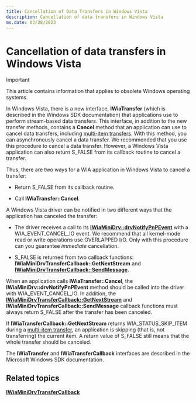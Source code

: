 ```yaml
---
title: Cancellation of Data Transfers in Windows Vista
description: Cancellation of data transfers in Windows Vista
ms.date: 03/28/2023
---
```


# Cancellation of data transfers in Windows Vista

> [!IMPORTANT]
> This article contains information that applies to obsolete Windows operating systems.

In Windows Vista, there is a new interface, **IWiaTransfer** (which is described in the Windows SDK documentation) that applications use to perform stream-based data transfers. This interface, in addition to the new transfer methods, contains a **Cancel** method that an application can use to cancel data transfers, including [multi-item transfers](multipage-istream-transfers.md). With this method, you can asynchronously cancel a data transfer. We recommended that you use this procedure to cancel a data transfer. However, a Windows Vista application can also return S_FALSE from its callback routine to cancel a transfer.

Thus, there are two ways for a WIA application in Windows Vista to cancel a transfer:

- Return S_FALSE from its callback routine.

- Call **IWiaTransfer::Cancel**.

A Windows Vista driver can be notified in two different ways that the application has canceled the transfer:

- The driver receives a call to its [**IWiaMiniDrv::drvNotifyPnPEvent**](/windows-hardware/drivers/ddi/wiamindr_lh/nf-wiamindr_lh-iwiaminidrv-drvnotifypnpevent) with a WIA_EVENT_CANCEL_IO event. We recommend that all kernel-mode read or write operations use OVERLAPPED I/O. Only with this procedure can you guarantee *immediate* cancellation.

- S_FALSE is returned from two callback functions: **IWiaMiniDrvTransferCallback::GetNextStream** and [**IWiaMiniDrvTransferCallback::SendMessage**](/windows-hardware/drivers/ddi/wiamindr_lh/nf-wiamindr_lh-iwiaminidrvtransfercallback-sendmessage).

When an application calls **IWiaTransfer::Cancel**, the **IWiaMiniDrv::drvNotifyPnPEvent** method should be called into the driver with WIA_EVENT_CANCEL_IO. In addition, the [**IWiaMiniDrvTransferCallback::GetNextStream**](/windows-hardware/drivers/ddi/wiamindr_lh/nf-wiamindr_lh-iwiaminidrvtransfercallback-getnextstream) and **IWiaMiniDrvTransferCallback::SendMessage** callback functions must always return S_FALSE after the transfer has been canceled.

If **IWiaTransferCallback::GetNextStream** returns WIA_STATUS_SKIP_ITEM during a [multi-item transfer](multipage-istream-transfers.md), an application is skipping (that is, not transferring) the current item. A return value of S_FALSE still means that the whole transfer should be canceled.

The **IWiaTransfer** and **IWiaTransferCallback** interfaces are described in the Microsoft Windows SDK documentation.

## Related topics

[**IWiaMiniDrvTransferCallback**](/windows-hardware/drivers/ddi/wiamindr_lh/nn-wiamindr_lh-iwiaminidrvtransfercallback)
